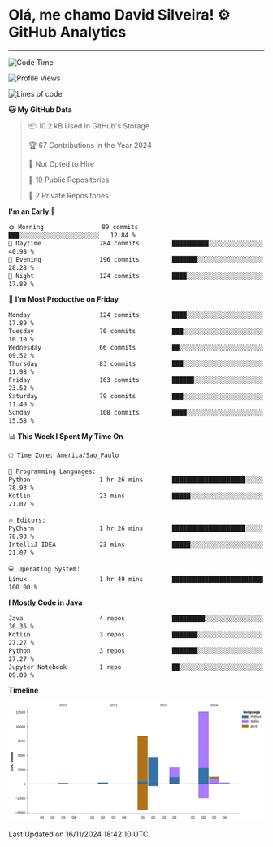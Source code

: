 
# Olá, me chamo David Silveira! ⚙️ GitHub Analytics

---
<!--START_SECTION:waka-->
![Code Time](http://img.shields.io/badge/Code%20Time-211%20hrs%207%20mins-blue)

![Profile Views](http://img.shields.io/badge/Profile%20Views-23-blue)

![Lines of code](https://img.shields.io/badge/From%20Hello%20World%20I%27ve%20Written-30.3%20thousand%20lines%20of%20code-blue)

**🐱 My GitHub Data** 

> 📦 10.2 kB Used in GitHub's Storage 
 > 
> 🏆 67 Contributions in the Year 2024
 > 
> 🚫 Not Opted to Hire
 > 
> 📜 10 Public Repositories 
 > 
> 🔑 2 Private Repositories 
 > 
**I'm an Early 🐤** 

```text
🌞 Morning                89 commits          ███░░░░░░░░░░░░░░░░░░░░░░   12.84 % 
🌆 Daytime                284 commits         ██████████░░░░░░░░░░░░░░░   40.98 % 
🌃 Evening                196 commits         ███████░░░░░░░░░░░░░░░░░░   28.28 % 
🌙 Night                  124 commits         ████░░░░░░░░░░░░░░░░░░░░░   17.89 % 
```
📅 **I'm Most Productive on Friday** 

```text
Monday                   124 commits         ████░░░░░░░░░░░░░░░░░░░░░   17.89 % 
Tuesday                  70 commits          ███░░░░░░░░░░░░░░░░░░░░░░   10.10 % 
Wednesday                66 commits          ██░░░░░░░░░░░░░░░░░░░░░░░   09.52 % 
Thursday                 83 commits          ███░░░░░░░░░░░░░░░░░░░░░░   11.98 % 
Friday                   163 commits         ██████░░░░░░░░░░░░░░░░░░░   23.52 % 
Saturday                 79 commits          ███░░░░░░░░░░░░░░░░░░░░░░   11.40 % 
Sunday                   108 commits         ████░░░░░░░░░░░░░░░░░░░░░   15.58 % 
```


📊 **This Week I Spent My Time On** 

```text
🕑︎ Time Zone: America/Sao_Paulo

💬 Programming Languages: 
Python                   1 hr 26 mins        ████████████████████░░░░░   78.93 % 
Kotlin                   23 mins             █████░░░░░░░░░░░░░░░░░░░░   21.07 % 

🔥 Editors: 
PyCharm                  1 hr 26 mins        ████████████████████░░░░░   78.93 % 
IntelliJ IDEA            23 mins             █████░░░░░░░░░░░░░░░░░░░░   21.07 % 

💻 Operating System: 
Linux                    1 hr 49 mins        █████████████████████████   100.00 % 
```

**I Mostly Code in Java** 

```text
Java                     4 repos             █████████░░░░░░░░░░░░░░░░   36.36 % 
Kotlin                   3 repos             ███████░░░░░░░░░░░░░░░░░░   27.27 % 
Python                   3 repos             ███████░░░░░░░░░░░░░░░░░░   27.27 % 
Jupyter Notebook         1 repo              ██░░░░░░░░░░░░░░░░░░░░░░░   09.09 % 
```



**Timeline**

![Lines of Code chart](https://raw.githubusercontent.com/DavidSilveira80/DavidSilveira80/master/assets/bar_graph.png)


 Last Updated on 16/11/2024 18:42:10 UTC
<!--END_SECTION:waka-->


